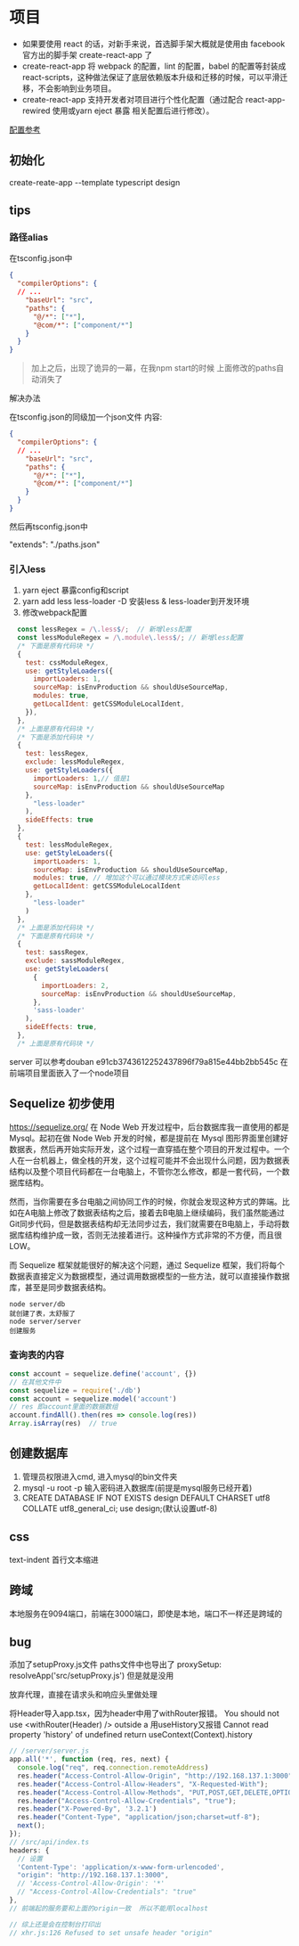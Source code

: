 # 项目

- 如果要使用 react 的话，对新手来说，首选脚手架大概就是使用由 facebook  官方出的脚手架 create-react-app 了
- create-react-app 将 webpack 的配置，lint 的配置，babel 的配置等封装成 react-scripts，这种做法保证了底层依赖版本升级和迁移的时候，可以平滑迁移，不会影响到业务项目。
- create-react-app 支持开发者对项目进行个性化配置（通过配合 react-app-rewired 使用或yarn eject 暴露 相关配置后进行修改）。


<a href="https://juejin.im/post/5d5e25b5f265da03970bbf82">配置参考</a>

## 初始化

create-reate-app --template typescript design

## tips
### 路径alias
在tsconfig.json中
```json
{
  "compilerOptions": {
  // ...
    "baseUrl": "src",
    "paths": {
      "@/*": ["*"],
      "@com/*": ["component/*"]
    }
  }
}
```

> 加上之后，出现了诡异的一幕，在我npm start的时候 上面修改的paths自动消失了

解决办法

在tsconfig.json的同级加一个json文件  内容:
```json
{
  "compilerOptions": {
  // ...
    "baseUrl": "src",
    "paths": {
      "@/*": ["*"],
      "@com/*": ["component/*"]
    }
  }
}
```
然后再tsconfig.json中

"extends": "./paths.json"

### 引入less

1. yarn eject 暴露config和script
2. yarn add less less-loader -D 安装less & less-loader到开发环境
3. 修改webpack配置
```js
  const lessRegex = /\.less$/;  // 新增less配置
  const lessModuleRegex = /\.module\.less$/; // 新增less配置
  /* 下面是原有代码块 */
  {
    test: cssModuleRegex,
    use: getStyleLoaders({
      importLoaders: 1,
      sourceMap: isEnvProduction && shouldUseSourceMap,
      modules: true,
      getLocalIdent: getCSSModuleLocalIdent,
    }),
  },
  /* 上面是原有代码块 */
  /* 下面是添加代码块 */
  {
    test: lessRegex,
    exclude: lessModuleRegex,
    use: getStyleLoaders({
      importLoaders: 1,// 值是1
      sourceMap: isEnvProduction && shouldUseSourceMap
    },
      "less-loader"
    ),
    sideEffects: true
  },
  {
    test: lessModuleRegex,
    use: getStyleLoaders({
      importLoaders: 1,
      sourceMap: isEnvProduction && shouldUseSourceMap,
      modules: true, // 增加这个可以通过模块方式来访问less
      getLocalIdent: getCSSModuleLocalIdent
    },
      "less-loader"
    )
  },
  /* 上面是添加代码块 */
  /* 下面是原有代码块 */
  {
    test: sassRegex,
    exclude: sassModuleRegex,
    use: getStyleLoaders(
      {
        importLoaders: 2,
        sourceMap: isEnvProduction && shouldUseSourceMap,
      },
      'sass-loader'
    ),
    sideEffects: true,
  },
  /* 上面是原有代码块 */

```


server 可以参考douban  e91cb3743612252437896f79a815e44bb2bb545c
在前端项目里面嵌入了一个node项目

## Sequelize 初步使用
https://sequelize.org/
在 Node Web 开发过程中，后台数据库我一直使用的都是 Mysql。起初在做 Node Web 开发的时候，都是提前在 Mysql 图形界面里创建好数据表，然后再开始实际开发，这个过程一直穿插在整个项目的开发过程中。一个人在一台机器上，做全栈的开发，这个过程可能并不会出现什么问题，因为数据表结构以及整个项目代码都在一台电脑上，不管你怎么修改，都是一套代码，一个数据库结构。

然而，当你需要在多台电脑之间协同工作的时候，你就会发现这种方式的弊端。比如在A电脑上修改了数据表结构之后，接着去B电脑上继续编码，我们虽然能通过Git同步代码，但是数据表结构却无法同步过去，我们就需要在B电脑上，手动将数据库结构维护成一致，否则无法接着进行。这种操作方式非常的不方便，而且很LOW。

而 Sequelize 框架就能很好的解决这个问题，通过 Sequelize 框架，我们将每个数据表直接定义为数据模型，通过调用数据模型的一些方法，就可以直接操作数据库，甚至是同步数据表结构。

```node
node server/db
就创建了表，太舒服了
node server/server
创建服务
```

### 查询表的内容
```js
const account = sequelize.define('account', {})
// 在其他文件中
const sequelize = require('./db')
const account = sequelize.model('account')
// res 即account里面的数据数组
account.findAll().then(res => console.log(res))
Array.isArray(res)  // true
```

## 创建数据库

1. 管理员权限进入cmd, 进入mysql的bin文件夹
2. mysql -u root -p 输入密码进入数据库(前提是mysql服务已经开着)
3. CREATE DATABASE IF NOT EXISTS design DEFAULT CHARSET utf8 COLLATE utf8_general_ci; use design;(默认设置utf-8)

## css
text-indent 首行文本缩进


## 跨域
本地服务在9094端口，前端在3000端口，即使是本地，端口不一样还是跨域的

## bug
添加了setupProxy.js文件
paths文件中也导出了
proxySetup: resolveApp('src/setupProxy.js')
但是就是没用

放弃代理，直接在请求头和响应头里做处理

将Header导入app.tsx，因为header中用了withRouter报错。
You should not use <withRouter(Header) /> outside a <Router>
用useHistory又报错
Cannot read property 'history' of undefined
return useContext(Context).history

```js
// /server/server.js
app.all('*', function (req, res, next) {
  console.log("req", req.connection.remoteAddress)
  res.header("Access-Control-Allow-Origin", "http://192.168.137.1:3000");
  res.header("Access-Control-Allow-Headers", "X-Requested-With");
  res.header("Access-Control-Allow-Methods", "PUT,POST,GET,DELETE,OPTIONS");
  res.header("Access-Control-Allow-Credentials", "true");
  res.header("X-Powered-By", '3.2.1')
  res.header("Content-Type", "application/json;charset=utf-8");
  next();
});
// /src/api/index.ts
headers: {
  // 设置
  'Content-Type': 'application/x-www-form-urlencoded',
  "origin": "http://192.168.137.1:3000",
  // 'Access-Control-Allow-Origin': '*'
  // "Access-Control-Allow-Credentials": "true"
},
// 前端起的服务要和上面的origin一致  所以不能用localhost

// 综上还是会在控制台打印出
// xhr.js:126 Refused to set unsafe header "origin"
```
